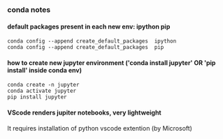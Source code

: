 ### conda notes

#### default packages present in each new env: ipython pip
    conda config --append create_default_packages  ipython
    conda config --append create_default_packages  pip

#### how to create new jupyter environment ('conda install jupyter' OR 'pip install' inside conda env)
    conda create -n jupyter
    conda activate jupyter
    pip install jupyter

#### VScode renders jupiter notebooks, very lightweight
It requires installation of python vscode extention (by Microsoft)

